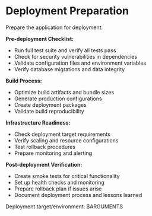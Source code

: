 # Deployment Preparation

Prepare the application for deployment:

**Pre-deployment Checklist:**
- Run full test suite and verify all tests pass
- Check for security vulnerabilities in dependencies
- Validate configuration files and environment variables
- Verify database migrations and data integrity

**Build Process:**
- Optimize build artifacts and bundle sizes
- Generate production configurations
- Create deployment packages
- Validate build reproducibility

**Infrastructure Readiness:**
- Check deployment target requirements
- Verify scaling and resource configurations  
- Test rollback procedures
- Prepare monitoring and alerting

**Post-deployment Verification:**
- Create smoke tests for critical functionality
- Set up health checks and monitoring
- Prepare rollback plan if issues arise
- Document deployment process and lessons learned

Deployment target/environment: $ARGUMENTS

